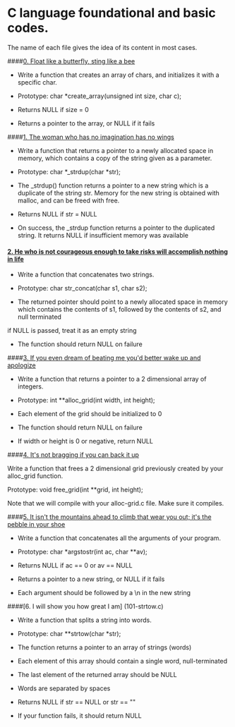# C language foundational and basic codes. <br>
The name of each file gives the idea of its content in most cases.

####[0. Float like a butterfly, sting like a bee](0-create_array.c)

                


                

- Write a function that creates an array of chars, and initializes it with a specific char.

                


                

- Prototype: char *create_array(unsigned int size, char c);

                

- Returns NULL if size = 0

                

- Returns a pointer to the array, or NULL if it fails

                


                

####[1. The woman who has no imagination has no wings](1-strdup.c)

                


                

- Write a function that returns a pointer to a newly allocated space in memory, which contains a copy of the string given as a parameter.

                


                

- Prototype: char *_strdup(char *str);

                

- The _strdup() function returns a pointer to a new string which is a duplicate of the string str. Memory for the new string is obtained with malloc, and can be freed with free.

                

- Returns NULL if str = NULL

                

- On success, the _strdup function returns a pointer to the duplicated string. It returns NULL if insufficient memory was available

                


                

#### [2. He who is not courageous enough to take risks will accomplish nothing in life](2-str_concat.c)

                


                

- Write a function that concatenates two strings.

                


                

- Prototype: char str_concat(char s1, char s2);

                

- The returned pointer should point to a newly allocated space in memory which contains the contents of s1, followed by the contents of s2, and null terminated

                

if NULL is passed, treat it as an empty string

                

- The function should return NULL on failure

                


                

####[3. If you even dream of beating me you'd better wake up and apologize](3-alloc_grid.c)

                


                

- Write a function that returns a pointer to a 2 dimensional array of integers.

                


                

- Prototype: int **alloc_grid(int width, int height);

                

- Each element of the grid should be initialized to 0

                

- The function should return NULL on failure

                

- If width or height is 0 or negative, return NULL

                


                

####[4. It's not bragging if you can back it up](4-free_grid.c)

                


                

Write a function that frees a 2 dimensional grid previously created by your alloc_grid function.

                


                

Prototype: void free_grid(int **grid, int height);

                

Note that we will compile with your alloc-grid.c file. Make sure it compiles.

                


                

####[5. It isn't the mountains ahead to climb that wear you out; it's the pebble in your shoe](100-argstostr.c)

                


                

- Write a function that concatenates all the arguments of your program.

                


                

- Prototype: char *argstostr(int ac, char **av);

                

- Returns NULL if ac == 0 or av == NULL

                

- Returns a pointer to a new string, or NULL if it fails

                

- Each argument should be followed by a \n in the new string  

                


                

####[6. I will show you how great I am] (101-strtow.c)

                


                

- Write a function that splits a string into words.

                


                

- Prototype: char **strtow(char *str);

                

- The function returns a pointer to an array of strings (words)

                

- Each element of this array should contain a single word, null-terminated

                

- The last element of the returned array should be NULL

                

- Words are separated by spaces

                

- Returns NULL if str == NULL or str == ""

                

- If your function fails, it should return NULL
